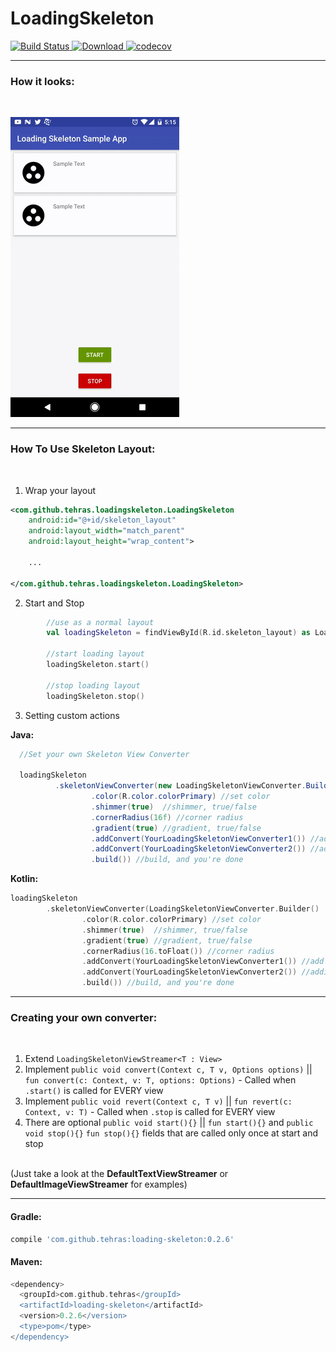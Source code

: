 # LoadingSkeleton
[![Build Status](https://travis-ci.org/tehras/LoadingSkeleton.svg?branch=master)](https://travis-ci.org/tehras/LoadingSkeleton)[ ![Download](https://api.bintray.com/packages/tehras/maven/loading-skeleton/images/download.svg) ](https://bintray.com/tehras/maven/loading-skeleton/_latestVersion)
[![codecov](https://codecov.io/gh/tehras/LoadingSkeleton/branch/master/graph/badge.svg)](https://codecov.io/gh/tehras/LoadingSkeleton)


---
<h3>How it looks:</h3>
<br/>

![Demo GIF](/assets/demo_gif_small.gif "Demo GIF")

---

<h3>How To Use Skeleton Layout:</h3>
<br/>

1. Wrap your layout
```xml
<com.github.tehras.loadingskeleton.LoadingSkeleton
    android:id="@+id/skeleton_layout"
    android:layout_width="match_parent"
    android:layout_height="wrap_content">

    ...
        
</com.github.tehras.loadingskeleton.LoadingSkeleton>
```

2. Start and Stop
```kotlin
        //use as a normal layout
        val loadingSkeleton = findViewById(R.id.skeleton_layout) as LoadingSkeleton
        
        //start loading layout
        loadingSkeleton.start()
        
        //stop loading layout
        loadingSkeleton.stop()
```
3. Setting custom actions
  
<b>Java:</b>
```Java
  //Set your own Skeleton View Converter
   
  loadingSkeleton
          .skeletonViewConverter(new LoadingSkeletonViewConverter.Builder()
                  .color(R.color.colorPrimary) //set color
                  .shimmer(true)  //shimmer, true/false
                  .cornerRadius(16f) //corner radius
                  .gradient(true) //gradient, true/false
                  .addConvert(YourLoadingSkeletonViewConverter1()) //add your own custom conver
                  .addConvert(YourLoadingSkeletonViewConverter2()) //adding converter ovverides default ones
                  .build()) //build, and you're done
  ```
  
  <b>Kotlin:</b>
  ```Kotlin
  loadingSkeleton
          .skeletonViewConverter(LoadingSkeletonViewConverter.Builder()
                  .color(R.color.colorPrimary) //set color
                  .shimmer(true)  //shimmer, true/false
                  .gradient(true) //gradient, true/false
                  .cornerRadius(16.toFloat()) //corner radius
                  .addConvert(YourLoadingSkeletonViewConverter1()) //add your own custom conver
                  .addConvert(YourLoadingSkeletonViewConverter2()) //adding converter ovverides default ones
                  .build()) //build, and you're done
```
---
<h3>Creating your own converter:</h3>
<br/>

1. Extend ```LoadingSkeletonViewStreamer<T : View>```
2. Implement ```public void convert(Context c, T v, Options options)``` || ```fun convert(c: Context, v: T, options: Options)``` - Called when ```.start()``` is called for EVERY view
3. Implement ```public void revert(Context c, T v)``` || ```fun revert(c: Context, v: T)``` - Called when ```.stop``` is called for EVERY view
4. There are optional ```public void start(){}``` || ```fun start(){}``` and ```public void stop(){}``` ```fun stop(){}``` fields that are called only once at start and stop
<br/>
(Just take a look at the <b>DefaultTextViewStreamer</b> or <b>DefaultImageViewStreamer</b> for examples)

---

<h4>Gradle:</h4>

```Groovy
compile 'com.github.tehras:loading-skeleton:0.2.6'
```

<h4>Maven:</h4>

```Groovy
<dependency>
  <groupId>com.github.tehras</groupId>
  <artifactId>loading-skeleton</artifactId>
  <version>0.2.6</version>
  <type>pom</type>
</dependency>
```

